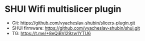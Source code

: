 # SHUI Wifi multislicer plugin

* Git: https://github.com/vyacheslav-shubin/slicers-plugin.git
* SHUI firmware: https://github.com/vyacheslav-shubin/shui.git
* TG: https://t.me/+8eQiBVI29zw1YTU6